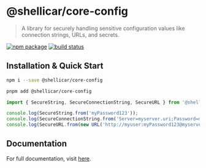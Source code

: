# @shellicar/core-config

> A library for securely handling sensitive configuration values like connection strings, URLs, and secrets.

[![npm package](https://img.shields.io/npm/v/@shellicar/core-config.svg)](https://npmjs.com/package/@shellicar/core-config)
[![build status](https://github.com/shellicar/core-config/actions/workflows/node.js.yml/badge.svg)](https://github.com/shellicar/core-config/actions/workflows/node.js.yml)

## Installation & Quick Start

```sh
npm i --save @shellicar/core-config
```

```sh
pnpm add @shellicar/core-config
```

```ts
import { SecureString, SecureConnectionString, SecureURL } from '@shellicar/core-config';

console.log(SecureString.from('myPassword123'));
console.log(SecureConnectionString.from('Server=myserver.uri;Password=myPassword123'));
console.log(SecureURL.from(new URL('http://myuser:myPassword123@myserver.uri')));
```

## Documentation

For full documentation, visit [here](https://github.com/shellicar/core-config).
